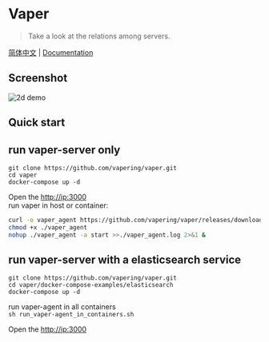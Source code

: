 # Vaper

> Take a look at the relations among servers.  

[简体中文](https://vapering.github.io/vaper/#/zh-cn/)  |  [Documentation](https://vapering.github.io/vaper/#/)    

## Screenshot
![2d demo](https://vapering.github.io/vaper/imgs/demo-pc.jpg "2d demo")  
## Quick start
## run vaper-server only

```shell
git clone https://github.com/vapering/vaper.git
cd vaper
docker-compose up -d
```
Open the [http://ip:3000](http://vaper-server:3000)  
run vaper in host or container:
```bash
curl -o vaper_agent https://github.com/vapering/vaper/releases/download/v0.0.1/vaper_agent
chmod +x ./vaper_agent
nohup ./vaper_agent -a start >>./vaper_agent.log 2>&1 &
```

## run vaper-server with a elasticsearch service

```shell
git clone https://github.com/vapering/vaper.git
cd vaper/docker-compose-examples/elasticsearch
docker-compose up -d
```

run vaper-agent in all containers  
`sh run_vaper-agent_in_containers.sh`


Open the [http://ip:3000](http://vaper-server:3000)

